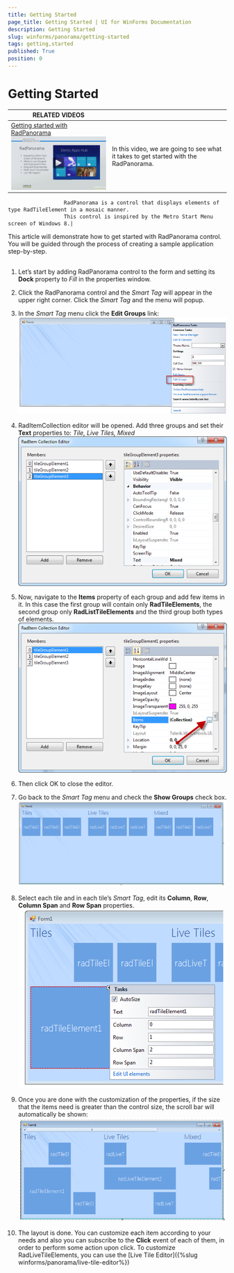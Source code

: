 ```yaml
---
title: Getting Started
page_title: Getting Started | UI for WinForms Documentation
description: Getting Started
slug: winforms/panorama/getting-started
tags: getting,started
published: True
position: 0
---
```


# Getting Started




| RELATED VIDEOS |  |
| ------ | ------ |
|[Getting started with RadPanorama ](http://tv.telerik.com/watch/winforms/getting-started-with-radpanorama)![panorama-getting-started 000](images/panorama-getting-started000.png)|In this video, we are going to see what it takes to get started with the RadPanorama. 
		              RadPanorama is a control that displays elements of type RadTileElement in a mosaic manner. 
		              This control is inspired by the Metro Start Menu screen of Windows 8.|

This article will demonstrate how to get started with RadPanorama control.
      	You will be guided through the process of creating a sample application step-by-step.
      

## 

1. Let’s start by adding RadPanorama control to the form and setting its __Dock__ 
	  		property to *Fill* in the properties window.
	  	

1. Click the RadPanorama control and the *Smart Tag* will appear in 
	  		the upper right corner. Click the *Smart Tag* and the menu will popup.
	  	

1. In the *Smart Tag* menu click the __Edit Groups__ link:
	  	![panorama-getting-started 001](images/panorama-getting-started001.png)

1. RadItemCollection editor will be opened. Add three groups and set their __Text__ 
	  		properties to: *Tile, Live Tiles, Mixed*![panorama-getting-started 002](images/panorama-getting-started002.png)

1. Now, navigate to the __Items__ property of each group and add few items in it.
	  		In this case the first group will contain only __RadTileElements__, the 
	  		second group only __RadListTileElements__ and the third group both types
	  		of elements.
	  	![panorama-getting-started 003](images/panorama-getting-started003.png)

1. Then click OK to close the editor.
	  	

1. Go back to the *Smart Tag* menu and check the __Show Groups__ check box.
	  	![panorama-getting-started 004](images/panorama-getting-started004.png)

1. Select each tile and in each tile’s *Smart Tag*, edit its __Column__,
	  		__Row__, __Column Span__ and __Row Span__ properties. 
	  	![panorama-getting-started 005](images/panorama-getting-started005.png)

1. Once you are done with the customization of the properties, if the size that the items 
	  		need is greater than the control size, the scroll bar will automatically be shown:
	  	![panorama-getting-started 006](images/panorama-getting-started006.png)

1. The layout is done. You can customize each item according to your needs and also you can subscribe
	  		to the __Click__ event of each of them, in order to perform some action upon click.
	  		To customize RadLiveTileElements, you can use the 
	  		[Live Tile Editor]({%slug winforms/panorama/live-tile-editor%})
